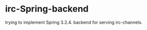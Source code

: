 irc-Spring-backend
==================

trying to implement Spring 3.2.4. backend for serving irc-channels.
